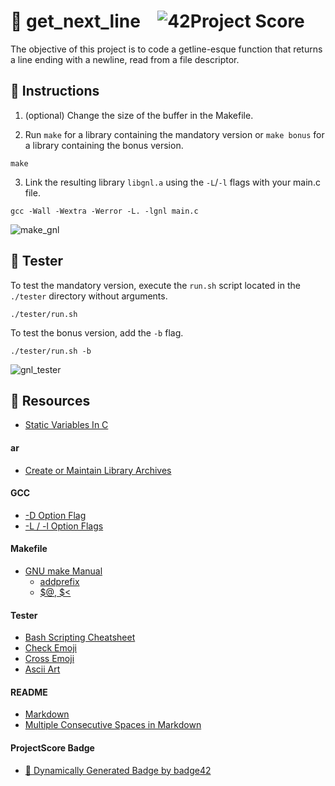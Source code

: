 # :large_orange_diamond: get_next_line &ensp; ![42Project Score](https://badge42.herokuapp.com/api/project/floogman/get_next_line)

The objective of this project is to code a getline-esque function that returns a line ending with a newline, read from a file descriptor.

## :small_orange_diamond: Instructions

1. (optional) Change the size of the buffer in the Makefile.

2. Run `make` for a library containing the mandatory version or `make bonus` for a library containing the bonus version.
```
make
```

3. Link the resulting library `libgnl.a` using the `-L`/`-l` flags with your main.c file.

```
gcc -Wall -Wextra -Werror -L. -lgnl main.c
```

![make_gnl](https://user-images.githubusercontent.com/59726559/136507860-23c81964-1b20-4eef-aad2-6b431aca753c.gif)

## :small_orange_diamond: Tester

To test the mandatory version, execute the `run.sh` script located in the `./tester` directory without arguments.

```
./tester/run.sh
```

To test the bonus version, add the `-b` flag.

```
./tester/run.sh -b
```

![gnl_tester](https://user-images.githubusercontent.com/59726559/136508257-2915a179-ed55-4c08-9bd7-6c6a01cb5ffa.gif)

## :small_orange_diamond: Resources
- [Static Variables In C](https://www.geeksforgeeks.org/static-variables-in-c/)
#### ar
- [Create or Maintain Library Archives](https://www.ibm.com/docs/en/zos/2.4.0?topic=descriptions-ar-create-maintain-library-archives)
#### GCC
- [-D Option Flag](https://www.rapidtables.com/code/linux/gcc/gcc-d.html)
- [-L / -l Option Flags](https://www.rapidtables.com/code/linux/gcc/gcc-l.html)
#### Makefile
- [GNU make Manual](https://www.gnu.org/software/make/manual/make.html)
    - [addprefix](https://www.gnu.org/software/make/manual/make.html#File-Name-Functions)
    - [$@, $<](https://www.gnu.org/software/make/manual/html_node/Automatic-Variables.html#Automatic-Variables)
#### Tester
- [Bash Scripting Cheatsheet](https://devhints.io/bash)
- [Check Emoji](https://emojipedia.org/check-mark-button/)
- [Cross Emoji](https://emojipedia.org/cross-mark/)
- [Ascii Art](https://www.asciiart.eu/animals/other-land)
#### README
- [Markdown](https://docs.github.com/en/github/writing-on-github/getting-started-with-writing-and-formatting-on-github/basic-writing-and-formatting-syntax)
- [Multiple Consecutive Spaces in Markdown](https://steemit.com/markdown/@jamesanto/how-to-add-multiple-spaces-between-texts-in-markdown)
#### ProjectScore Badge
- [🚀 Dynamically Generated Badge by badge42](https://github.com/JaeSeoKim/badge42)
